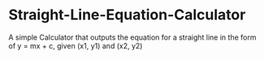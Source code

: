 # Straight-Line-Equation-Calculator
A simple Calculator that outputs the equation for a straight line in the form of y = mx + c, given (x1, y1) and (x2, y2)
